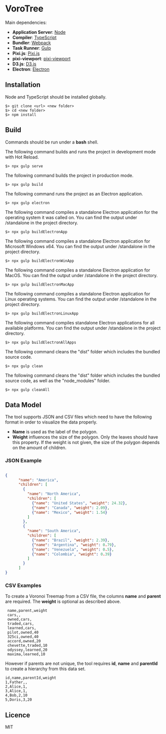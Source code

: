 # VoroTree #


Main dependencies:

* **Application Server**: [Node](https://nodejs.org/en/)
* **Compiler**: [TypeScript](https://github.com/Microsoft/TypeScript)
* **Bundler**: [Webpack](https://github.com/webpack/webpack)
* **Task Runner**: [Gulp](https://gulpjs.com/)
* **Pixi.js**: [Pixi.js](http://www.pixijs.com/)
* **pixi-viewport**: [pixi-viewport](https://github.com/davidfig/pixi-viewport)
* **D3.js**: [D3.js](https://d3js.org/)
* **Electron**: [Electron](https://www.electronjs.org/)


## Installation ##

Node and TypeScript should be installed globally.

	$> git clone <url> <new folder>
	$> cd <new folder>
	$> npm install


## Build ##

Commands should be run under a **bash** shell.

The following command builds and runs the project in development mode with Hot Reload.

	$> npx gulp serve

The following command builds the project in production mode.

	$> npx gulp build

The following command runs the project as an Electron application.

	$> npx gulp electron

The following command compiles a standalone Electron application for the operating system it was called on.
You can find the output under /standalone in the project directory.

	$> npx gulp buildElectronApp

The following command compiles a standalone Electron application for Microsoft Windows x64.
You can find the output under /standalone in the project directory.

	$> npx gulp buildElectronWinApp

The following command compiles a standalone Electron application for MacOS.
You can find the output under /standalone in the project directory.

	$> npx gulp buildElectronMacApp

The following command compiles a standalone Electron application for Linux operating systems.
You can find the output under /standalone in the project directory.

	$> npx gulp buildElectronLinuxApp

The following command compiles standalone Electron applications for all available platforms.
You can find the output under /standalone in the project directory.

	$> npx gulp buildElectronAllApps

The following command cleans the "dist" folder which includes the bundled source code.

	$> npx gulp clean

The following command cleans the "dist" folder which includes the bundled source code,
as well as the "node_modules" folder.

	$> npx gulp cleanAll


## Data Model ##

The tool supports JSON and CSV files which need to have the following format in order to visualize the data properly.

- **Name** is used as the label of the polygon.
- **Weight** influences the size of the polygon. Only the leaves should have this property. If the weight is not given, the size of the polygon depends on the amount of children.

### JSON Example ###


```json 

{
      "name": "America",
      "children": [
        {
          "name": "North America",
          "children": [
            {"name": "United States", "weight": 24.32},
            {"name": "Canada", "weight": 2.09},
            {"name": "Mexico", "weight": 1.54}
          ]
        },
        {
          "name": "South America",
          "children": [
            {"name": "Brazil", "weight": 2.39},
            {"name": "Argentina", "weight": 0.79},
            {"name": "Venezuela", "weight": 0.5},
            {"name": "Colombia", "weight": 0.39}
          ]
        }
      ]
}


```

### CSV Examples ###

To create a Voronoi Treemap from a CSV file, the columns **name** and **parent** are required. The **weight** is optional as described above. 

```
 name,parent,weight
 cars,,
 owned,cars,
 traded,cars,
 learned,cars,
 pilot,owned,40
 325ci,owned,40
 accord,owned,20
 chevette,traded,10
 odyssey,learned,20
 maxima,learned,10
```

However if parents are not unique, the tool requires **id**, **name** and **parentId** to create a hierarchy from this data set.

```
id,name,parentId,weight
1,Father,,
2,Alice,1,
3,Alice,1,
4,Bob,2,10
5,Doris,3,20
```

## Licence ##

MIT
